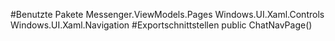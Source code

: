 #Benutzte Pakete
Messenger.ViewModels.Pages
Windows.UI.Xaml.Controls
Windows.UI.Xaml.Navigation
#Exportschnittstellen
public ChatNavPage()
